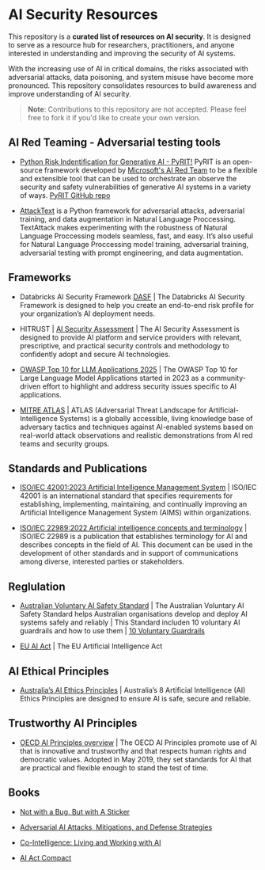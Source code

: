 # AI Security Resources

This repository is a **curated list of resources on AI security**. It is designed to serve as a resource hub for researchers, practitioners, and anyone interested in understanding and improving the security of AI systems.

With the increasing use of AI in critical domains, the risks associated with adversarial attacks, data poisoning, and system misuse have become more pronounced. This repository consolidates resources to build awareness and improve understanding of AI security.

> **Note**: Contributions to this repository are not accepted. Please feel free to fork it if you'd like to create your own version.

## AI Red Teaming - Adversarial testing tools

* [Python Risk Indentification for Generative AI - PyRIT!](https://azure.github.io/PyRIT/) PyRIT is an open-source framework developed by [Microsoft's AI Red Team](https://www.microsoft.com/en-us/security/blog/2024/02/22/announcing-microsofts-open-automation-framework-to-red-team-generative-ai-systems/) to be a flexible and extensible tool that can be used to orchestrate an observe the security and safety vulnerabilities of generative AI systems in a variety of ways.
[PyRIT GitHub repo](https://github.com/Azure/PyRIT)

* [AttackText](https://textattack.readthedocs.io/en/master/) is a Python framework for adversarial attacks, adversarial training, and data augmentation in Natural Language Proccessing. TextAttack makes experimenting with the robustness of Natural Language Proccessing models seamless, fast, and easy. It’s also useful for Natural Language Proccessing model training, adversarial training, adversarial testing with prompt engineering, and data augmentation.

## Frameworks

* Databricks AI Security Framework [DASF](https://www.databricks.com/resources/whitepaper/databricks-ai-security-framework-dasf) | The Databricks AI Security Framework is designed to help you create an end-to-end risk profile for your organization’s AI deployment needs.

* HITRUST | [AI Security Assessment](https://hitrustalliance.net/assessments-and-certifications/aisecurityassessment) | The AI Security Assessment is designed to provide AI platform and service providers with relevant, prescriptive, and practical security controls and methodology to confidently adopt and secure AI technologies.

* [OWASP Top 10 for LLM Applications 2025](https://genai.owasp.org/resource/owasp-top-10-for-llm-applications-2025/) | The OWASP Top 10 for Large Language Model Applications started in 2023 as a community-driven effort to highlight and address security issues specific to AI applications. 

* [MITRE ATLAS](https://atlas.mitre.org/) | ATLAS (Adversarial Threat Landscape for Artificial-Intelligence Systems) is a globally accessible, living knowledge base of adversary tactics and techniques against Al-enabled systems based on real-world attack observations and realistic demonstrations from Al red teams and security groups.

## Standards and Publications

* [ISO/IEC 42001:2023 Artificial Intelligence Management System](https://www.iso.org/standard/81230.html) | ISO/IEC 42001 is an international standard that specifies requirements for establishing, implementing, maintaining, and continually improving an Artificial Intelligence Management System (AIMS) within organizations.

* [ISO/IEC 22989:2022 Artificial intelligence concepts and terminology](https://www.iso.org/standard/74296.html) | ISO/IEC 22989 is a publication that establishes terminology for AI and describes concepts in the field of AI. This document can be used in the development of other standards and in support of communications among diverse, interested parties or stakeholders.

## Reglulation

* [Australian Voluntary AI Safety Standard](https://www.industry.gov.au/publications/voluntary-ai-safety-standard) | The Australian Voluntary AI Safety Standard helps Australian organisations develop and deploy AI systems safely and reliably | This Standard includen 10 voluntary AI guardrails and how to use them | [10 Voluntary Guardrails](https://www.industry.gov.au/publications/voluntary-ai-safety-standard/10-guardrails)

* [EU AI Act](https://artificialintelligenceact.eu/) | The EU Artificial Intelligence Act

## AI Ethical Principles

* [Australia’s AI Ethics Principles](https://www.industry.gov.au/publications/australias-artificial-intelligence-ethics-principles/australias-ai-ethics-principles) | Australia’s 8 Artificial Intelligence (AI) Ethics Principles are designed to ensure AI is safe, secure and reliable.

## Trustworthy AI Principles

* [OECD AI Principles overview](https://oecd.ai/en/ai-principles) | The OECD AI Principles promote use of AI that is innovative and trustworthy and that respects human rights and democratic values. Adopted in May 2019, they set standards for AI that are practical and flexible enough to stand the test of time.

## Books

* [Not with a Bug, But with A Sticker](https://www.wiley.com/en-us/Not+with+a+Bug%2C+But+with+a+Sticker%3A+Attacks+on+Machine+Learning+Systems+and+What+To+Do+About+Them-p-9781119883999)

* [Adversarial AI Attacks, Mitigations, and Defense Strategies](https://www.packtpub.com/en-au/product/adversarial-ai-attacks-mitigations-and-defense-strategies-9781835088678?srsltid=AfmBOoqCrkIs2JWvcMSjdAV3nSLcxlUgr9iUnZrjRl7tjxiOZ3y6FJwU)

* [Co-Intelligence: Living and Working with AI](https://www.penguinrandomhouse.com/books/741805/co-intelligence-by-ethan-mollick/)

* [AI Act Compact](https://books.google.com.au/books/about/AI_Act_compact.html?id=EK04EQAAQBAJ&redir_esc=y)



